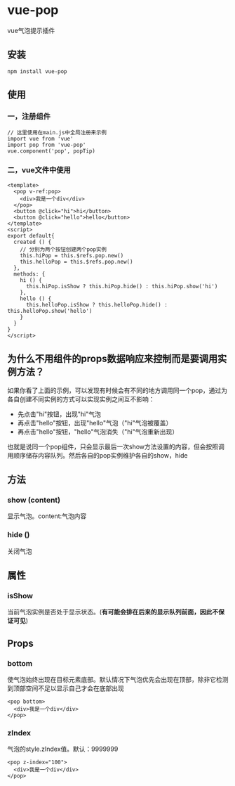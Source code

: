 # vue-pop
vue气泡提示插件

## 安装
```
npm install vue-pop
```
## 使用
### 一，注册组件
```
// 这里使用在main.js中全局注册来示例
import vue from 'vue'
import pop from 'vue-pop'
vue.component('pop', popTip)
```
### 二，vue文件中使用
```
<template>
  <pop v-ref:pop>
    <div>我是一个div</div>
  </pop>
  <button @click="hi">hi</button>
  <button @click="hello">hello</button>
</template>
<script>
export default{
  created () {
    // 分别为两个按钮创建两个pop实例
    this.hiPop = this.$refs.pop.new()
    this.helloPop = this.$refs.pop.new()
  },
  methods: {
    hi () {
      this.hiPop.isShow ? this.hiPop.hide() : this.hiPop.show('hi')
    },
    hello () {
      this.helloPop.isShow ? this.helloPop.hide() : this.helloPop.show('hello')
    }
  }
}
</script>
```
## 为什么不用组件的props数据响应来控制而是要调用实例方法？
如果你看了上面的示例，可以发现有时候会有不同的地方调用同一个pop，通过为各自创建不同实例的方式可以实现实例之间互不影响：<br>
* 先点击"hi"按钮，出现"hi"气泡
* 再点击"hello"按钮，出现"hello"气泡（"hi"气泡被覆盖）
* 再点击"hello"按钮，"hello"气泡消失（"hi"气泡重新出现）

也就是说同一个pop组件，只会显示最后一次show方法设置的内容，但会按照调用顺序储存内容队列。然后各自的pop实例维护各自的show，hide

## 方法
### show (content)
显示气泡。content:气泡内容

### hide ()
关闭气泡

## 属性
### isShow
当前气泡实例是否处于显示状态。(**有可能会排在后来的显示队列前面，因此不保证可见**)

## Props
### bottom
使气泡始终出现在目标元素底部。默认情况下气泡优先会出现在顶部，除非它检测到顶部空间不足以显示自己才会在底部出现
```
<pop bottom>
  <div>我是一个div</div>
</pop>
```
### zIndex
气泡的style.zIndex值。默认：9999999
```
<pop z-index="100">
  <div>我是一个div</div>
</pop>
```
